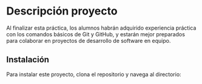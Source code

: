 # Descripción proyecto

Al finalizar esta práctica, los alumnos habrán adquirido experiencia práctica con los comandos básicos de Git y GitHub, y estarán mejor preparados para colaborar en proyectos de desarrollo de software en equipo.

## Instalación

Para instalar este proyecto, clona el repositorio y navega al directorio:
